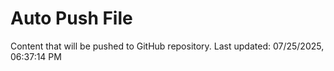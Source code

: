 # Auto Push File

Content that will be pushed to GitHub repository.
Last updated: 07/25/2025, 06:37:14 PM